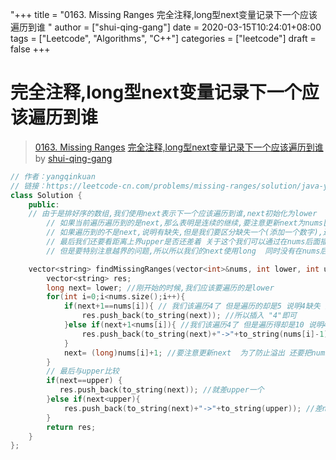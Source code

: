 "+++
title = "0163. Missing Ranges 完全注释,long型next变量记录下一个应该遍历到谁 "
author = ["shui-qing-gang"]
date = 2020-03-15T10:24:01+08:00
tags = ["Leetcode", "Algorithms", "C++"]
categories = ["leetcode"]
draft = false
+++

# 完全注释,long型next变量记录下一个应该遍历到谁

> [0163. Missing Ranges](https://leetcode-cn.com/problems/missing-ranges/)
> [完全注释,long型next变量记录下一个应该遍历到谁](https://leetcode-cn.com/problems/missing-ranges/solution/wan-quan-zhu-shi-longxing-nextbian-liang-ji-lu-xia/) by [shui-qing-gang](https://leetcode-cn.com/u/shui-qing-gang/)

```c++
// 作者：yangqinkuan
// 链接：https://leetcode-cn.com/problems/missing-ranges/solution/java-yong-yi-ge-zuo-bian-jie-zhi-zhen-zhu-yao-kao-/
class Solution {
    public:
    // 由于是排好序的数组,我们使用next表示下一个应该遍历到谁,next初始化为lower
        // 如果当前遍历遍历到的是next,那么表明是连续的继续,要注意更新next为nums[i]+1;
        // 如果遍历到的不是next,说明有缺失,但是我们要区分缺失一个(添加一个数字),还是缺少两个和以上(A->B的形式)
        // 最后我们还要看距离上界upper是否还差着 关于这个我们可以通过在nums后面插入一个upper+1来解决
        // 但是要特别注意越界的问题,所以所以我们的next使用long  同时没有在nums后插入upper+1 而是在循环外再进行讨论

    vector<string> findMissingRanges(vector<int>&nums, int lower, int upper) {
        vector<string> res;
        long next= lower; //刚开始的时候,我们应该要遍历的是lower
        for(int i=0;i<nums.size();i++){
            if(next+1==nums[i]){ // 我们该遍历4了 但是遍历的却是5 说明4缺失 只缺失一个数字 
                res.push_back(to_string(next)); //所以插入 "4"即可
            }else if(next+1<nums[i]){ //我们该遍历4了 但是遍历得却是10 说明4->9都缺失
                res.push_back(to_string(next)+"->"+to_string(nums[i]-1));
            }
            next= (long)nums[i]+1; //要注意更新next  为了防止溢出 还要把nums[i]先从int转成long
        }
        // 最后与upper比较
        if(next==upper) { 
           res.push_back(to_string(next)); //就差upper一个
        }else if(next<upper){
            res.push_back(to_string(next)+"->"+to_string(upper)); //差next->upper这个区间
        }
        return res;
    }
};
```